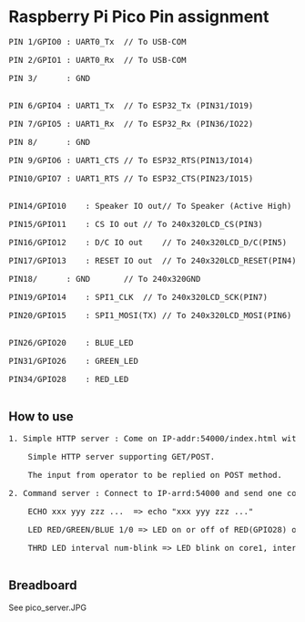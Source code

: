 # Raspberry Pi Pico Pin assignment
<pre>
PIN 1/GPIO0	: UART0_Tx	// To USB-COM<br/>
PIN 2/GPIO1	: UART0_Rx	// To USB-COM<br/>
PIN 3/		: GND<br/>

PIN 6/GPIO4	: UART1_Tx	// To ESP32_Tx (PIN31/IO19)<br/>
PIN 7/GPIO5	: UART1_Rx	// To ESP32_Rx (PIN36/IO22)<br/>
PIN 8/		: GND<br/>
PIN 9/GPIO6	: UART1_CTS	// To ESP32_RTS(PIN13/IO14)<br/>
PIN10/GPIO7	: UART1_RTS	// To ESP32_CTS(PIN23/IO15)<br/>

PIN14/GPIO10	: Speaker IO out// To Speaker (Active High)<br/>
PIN15/GPIO11	: CS IO out	// To 240x320LCD_CS(PIN3)<br/>
PIN16/GPIO12	: D/C IO out	// To 240x320LCD_D/C(PIN5)<br/>
PIN17/GPIO13	: RESET IO out	// To 240x320LCD_RESET(PIN4)<br/>
PIN18/		: GND		// To 240x320GND<br/>
PIN19/GPIO14	: SPI1_CLK 	// To 240x320LCD_SCK(PIN7)<br/>
PIN20/GPIO15	: SPI1_MOSI(TX)	// To 240x320LCD_MOSI(PIN6)<br/>

PIN26/GPIO20	: BLUE_LED<br/>
PIN31/GPIO26	: GREEN_LED<br/>
PIN34/GPIO28	: RED_LED<br/>
</pre>

## How to use
<pre>
1. Simple HTTP server : Come on IP-addr:54000/index.html with your browser like Chrome<br/>
	Simple HTTP server supporting GET/POST.<br/>
	The input from operator to be replied on POST method.<br/>
2. Command server : Connect to IP-arrd:54000 and send one command of the follows;<br/>
	ECHO xxx yyy zzz ...  => echo "xxx yyy zzz ..."<br/>
	LED RED/GREEN/BLUE 1/0 => LED on or off of RED(GPIO28) or BLUE(GPIO20) or GREEN(GPIO26)<br/>
	THRD LED interval num-blink => LED blink on core1, interval(msec) num-blink(0 then infinite)<br/>
</pre>

## Breadboard
See pico_server.JPG

